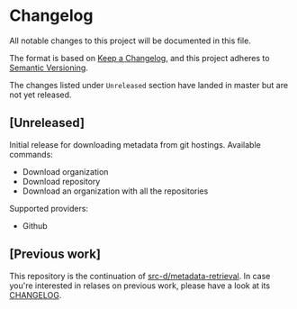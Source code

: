 # Changelog

All notable changes to this project will be documented in this file.

The format is based on [Keep a Changelog](https://keepachangelog.com/en/1.0.0/),
and this project adheres to [Semantic Versioning](https://semver.org/spec/v2.0.0.html).

The changes listed under `Unreleased` section have landed in master but are not yet released.


## [Unreleased]

Initial release for downloading metadata from git hostings. Available commands:

- Download organization
- Download repository
- Download an organization with all the repositories

Supported providers:

- Github

## [Previous work]

This repository is the continuation of [src-d/metadata-retrieval](https://github.com/src-d/metadata-retrieval). In case you're interested in relases on previous work, please have a look at its [CHANGELOG](https://github.com/src-d/metadata-retrieval/blob/master/CHANGELOG.md).
